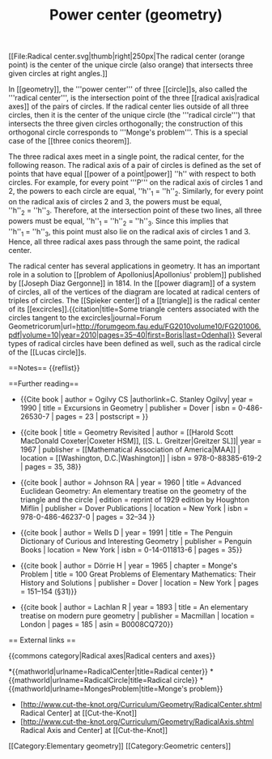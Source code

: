 ﻿---
lastrevid: 636075714
pageid: 326298
canonicalurl: http://en.wikipedia.org/wiki/Power_center_(geometry)
title: Power center (geometry)
editurl: http://en.wikipedia.org/w/index.php?title=Power_center_(geometry)&action=edit
length: 4441
contentmodel: wikitext
pagelanguage: en
touched: 2015-02-14T13:05:20Z
ns: 0
fullurl: http://en.wikipedia.org/wiki/Power_center_(geometry)
---

[[File:Radical center.svg|thumb|right|250px|The radical center (orange point) is the center of the unique circle (also orange) that intersects three given circles at right angles.]]

In [[geometry]], the '''power center''' of three [[circle]]s, also called the '''radical center''',  is the intersection point of the three [[radical axis|radical axes]] of the pairs of circles.  If the radical center lies outside of all three circles, then it is the center of the unique circle (the '''radical circle''') that intersects the three given circles orthogonally; the construction of this orthogonal circle corresponds to '''Monge's problem'''.  This is a special case of the [[three conics theorem]].

The three radical axes meet in a single point, the radical center, for the following reason.  The radical axis of a pair of circles is defined as the set of points that have equal [[power of a point|power]] ''h'' with respect to both circles.  For example, for every point '''P''' on the radical axis of circles 1 and 2, the powers to each circle are equal, ''h''<sub>1</sub>&nbsp;=&nbsp;''h''<sub>2</sub>.  Similarly, for every point on the radical axis of circles 2 and 3, the powers must be equal, ''h''<sub>2</sub>&nbsp;=&nbsp;''h''<sub>3</sub>.  Therefore, at the intersection point of these two lines, all three powers must be equal, ''h''<sub>1</sub>&nbsp;=&nbsp;''h''<sub>2</sub>&nbsp;=&nbsp;''h''<sub>3</sub>.  Since this implies that ''h''<sub>1</sub>&nbsp;=&nbsp;''h''<sub>3</sub>, this point must also lie on the radical axis of circles 1 and 3.  Hence, all three radical axes pass through the same point, the radical center.

The radical center has several applications in geometry. It has an important role in a solution to [[problem of Apollonius|Apollonius' problem]] published by [[Joseph Diaz Gergonne]] in 1814. In the [[power diagram]] of a system of circles, all of the vertices of the diagram are located at radical centers of triples of circles. The [[Spieker center]] of a [[triangle]] is the radical center of its [[excircles]].<ref>{{citation|title=Some triangle centers associated with the circles
tangent to the excircles|journal=Forum Geometricorum|url=http://forumgeom.fau.edu/FG2010volume10/FG201006.pdf|volume=10|year=2010|pages=35–40|first=Boris|last=Odenhal}}</ref>  Several types of radical circles have been defined as well, such as the radical circle of the [[Lucas circle]]s.

==Notes==
{{reflist}}

==Further reading==
* {{Cite book | author = Ogilvy CS |authorlink=C. Stanley Ogilvy| year = 1990 | title = Excursions in Geometry | publisher = Dover | isbn = 0-486-26530-7 | pages = 23 | postscript = <!--None-->}}

* {{cite book | title = Geometry Revisited | author = [[Harold Scott MacDonald Coxeter|Coxeter HSM]], [[S. L. Greitzer|Greitzer SL]]| year = 1967 | publisher = [[Mathematical Association of America|MAA]] | location = [[Washington, D.C.|Washington]] | isbn = 978-0-88385-619-2 | pages = 35, 38}}

* {{cite book | author = Johnson RA | year = 1960 | title = Advanced Euclidean Geometry: An elementary treatise on the geometry of the triangle and the circle | edition = reprint of 1929 edition by Houghton Miflin | publisher = Dover Publications | location = New York | isbn = 978-0-486-46237-0 | pages = 32&ndash;34 }}

* {{cite book | author = Wells D | year = 1991 | title = The Penguin Dictionary of Curious and Interesting Geometry | publisher = Penguin Books | location = New York | isbn = 0-14-011813-6 | pages = 35}}

* {{cite book | author = Dörrie H | year = 1965 | chapter = Monge's Problem | title = 100 Great Problems of Elementary Mathematics: Their History and Solutions | publisher = Dover | location = New York | pages = 151–154 (§31)}}

* {{cite book | author = Lachlan R | year = 1893 | title = An elementary treatise on modern pure geometry | publisher = Macmillan | location = London | pages = 185 | asin = B0008CQ720}}

== External links ==

{{commons category|Radical axes|Radical centers and axes}}

*{{mathworld|urlname=RadicalCenter|title=Radical center}}
*{{mathworld|urlname=RadicalCircle|title=Radical circle}}
*{{mathworld|urlname=MongesProblem|title=Monge's problem}}
* [http://www.cut-the-knot.org/Curriculum/Geometry/RadicalCenter.shtml Radical Center] at [[Cut-the-Knot]]
* [http://www.cut-the-knot.org/Curriculum/Geometry/RadicalAxis.shtml Radical Axis and Center] at [[Cut-the-Knot]]

[[Category:Elementary geometry]]
[[Category:Geometric centers]]